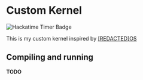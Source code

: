 # Custom Kernel

![Hackatime Timer Badge](https://hackatime-badge.hackclub.com/U0825U4K39Q/custom-kernel)

This is my custom kernel inspired by [[REDACTED]OS](https://www.youtube.com/playlist?list=PLsVorjAex5gtQkIUrtsWHs_h3OU29-euB)

## Compiling and running

**TODO**